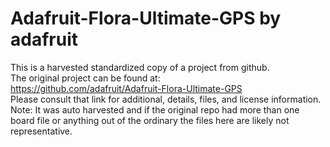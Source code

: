 
# Adafruit-Flora-Ultimate-GPS by adafruit  
This is a harvested standardized copy of a project from github.  
The original project can be found at:  
https://github.com/adafruit/Adafruit-Flora-Ultimate-GPS  
Please consult that link for additional, details, files, and license information.  
Note: It was auto harvested and if the original repo had more than one board file or anything out of the ordinary the files here are likely not representative.  
    